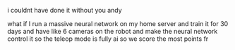 i couldnt have done it without you andy





what if I run a massive neural network on my home server and train it for 30 days and have like 6 cameras on the robot and make the neural network control it so the teleop mode is fully ai so we score the most points fr
